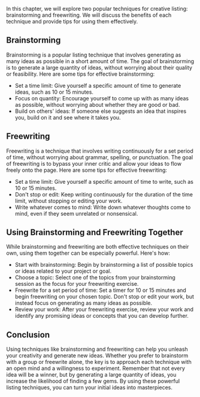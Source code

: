 
In this chapter, we will explore two popular techniques for creative listing: brainstorming and freewriting. We will discuss the benefits of each technique and provide tips for using them effectively.

Brainstorming
-------------

Brainstorming is a popular listing technique that involves generating as many ideas as possible in a short amount of time. The goal of brainstorming is to generate a large quantity of ideas, without worrying about their quality or feasibility. Here are some tips for effective brainstorming:

* Set a time limit: Give yourself a specific amount of time to generate ideas, such as 10 or 15 minutes.
* Focus on quantity: Encourage yourself to come up with as many ideas as possible, without worrying about whether they are good or bad.
* Build on others' ideas: If someone else suggests an idea that inspires you, build on it and see where it takes you.

Freewriting
-----------

Freewriting is a technique that involves writing continuously for a set period of time, without worrying about grammar, spelling, or punctuation. The goal of freewriting is to bypass your inner critic and allow your ideas to flow freely onto the page. Here are some tips for effective freewriting:

* Set a time limit: Give yourself a specific amount of time to write, such as 10 or 15 minutes.
* Don't stop or edit: Keep writing continuously for the duration of the time limit, without stopping or editing your work.
* Write whatever comes to mind: Write down whatever thoughts come to mind, even if they seem unrelated or nonsensical.

Using Brainstorming and Freewriting Together
--------------------------------------------

While brainstorming and freewriting are both effective techniques on their own, using them together can be especially powerful. Here's how:

* Start with brainstorming: Begin by brainstorming a list of possible topics or ideas related to your project or goal.
* Choose a topic: Select one of the topics from your brainstorming session as the focus for your freewriting exercise.
* Freewrite for a set period of time: Set a timer for 10 or 15 minutes and begin freewriting on your chosen topic. Don't stop or edit your work, but instead focus on generating as many ideas as possible.
* Review your work: After your freewriting exercise, review your work and identify any promising ideas or concepts that you can develop further.

Conclusion
----------

Using techniques like brainstorming and freewriting can help you unleash your creativity and generate new ideas. Whether you prefer to brainstorm with a group or freewrite alone, the key is to approach each technique with an open mind and a willingness to experiment. Remember that not every idea will be a winner, but by generating a large quantity of ideas, you increase the likelihood of finding a few gems. By using these powerful listing techniques, you can turn your initial ideas into masterpieces.
